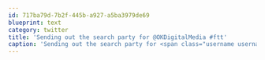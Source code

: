 ```yaml
---
id: 717ba79d-7b2f-445b-a927-a5ba3979de69
blueprint: text
category: twitter
title: 'Sending out the search party for @OKDigitalMedia #ftt'
caption: 'Sending out the search party for <span class="username username_linked">@<a href="https://twitter.com/OKDigitalMedia" title="John Thiessen">OKDigitalMedia</a></span> <span class="hashtag hashtag_local">#<a href="http://tweettemp.darylchymko.ca/?tag=ftt">ftt</a>'
---
```

